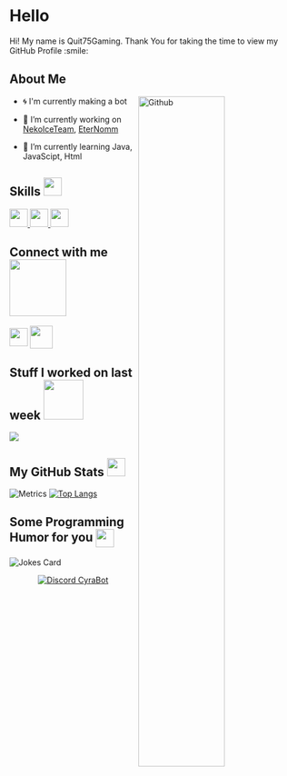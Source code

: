 <h1> Hello <img src = "https://raw.githubusercontent.com/MartinHeinz/MartinHeinz/master/wave.gif" width = 1px> </h1>
<p align='center'>

</p>
<div size='20px'> Hi! My name is Quit75Gaming. Thank You for taking the time to view my GitHub Profile :smile: 
</div>

<h2> About Me </h2>

<img width="55%" align="right" alt="Github" src="https://raw.githubusercontent.com/onimur/.github/master/.resources/git-header.svg" />

- 🌀 I'm currently making a bot

- 🔭 I’m currently working on [NekoIceTeam](https://github.com/NekoIceTeam), [EterNomm](https://github.com/EterNomm)

- 🌱 I’m currently learning Java, JavaScipt, Html

<h2> Skills <img src = "https://media2.giphy.com/media/QssGEmpkyEOhBCb7e1/giphy.gif?cid=ecf05e47a0n3gi1bfqntqmob8g9aid1oyj2wr3ds3mg700bl&rid=giphy.gif" width = 32px> </h2>
<a href= https://github.com/Quit75Gaming?tab=repositories&q=&type=&language=javascript&sort= > <img width ='32px' src ='https://raw.githubusercontent.com/rahulbanerjee26/githubAboutMeGenerator/main/icons/javascript.svg'> </a>
<a href= https://github.com/Quit75Gaming?tab=repositories&q=&type=&language=html&sort= > <img width ='32px' src='https://raw.githubusercontent.com/rahulbanerjee26/githubAboutMeGenerator/main/icons/html.svg'> </a>
<a href= https://github.com/Quit75Gaming?tab=repositories&q=&type=&language=css&sort= > <img width ='32px' src='https://raw.githubusercontent.com/rahulbanerjee26/githubAboutMeGenerator/main/icons/css.svg'> </a>

<h2> Connect with me <img src='https://raw.githubusercontent.com/ShahriarShafin/ShahriarShafin/main/Assets/handshake.gif' width="100px"> </h2>
<a href = 'https://www.github.com/Quit75Gaming'> <img width = '32px' align= 'center' src="https://raw.githubusercontent.com/rahulbanerjee26/githubAboutMeGenerator/main/icons/github.svg"/></a> 
<a href= 'https://discord.gg/498Axaz9VF'> <img width ='40px' align= 'center' src ='https://raw.githubusercontent.com/rahulbanerjee26/githubAboutMeGenerator/main/icons/discord.svg'> </a>

<h2> Stuff I worked on last week  <img src = "https://media1.giphy.com/media/JZ40cnfnN11KycrvMF/giphy.gif?cid=ecf05e47a0n3gi1bfqntqmob8g9aid1oyj2wr3ds3mg700bl&rid=giphy.gif" width = 70px> </h2>
<a href="https://github.com/anuraghazra/github-readme-stats">
<img align="center" src="https://github-readme-stats.vercel.app/api/wakatime?username=@BrokenEdtz&compact=True"/>
</a>
<br>

<h2> My GitHub Stats <img src='https://media1.giphy.com/media/du3J3cXyzhj75IOgvA/giphy.gif?cid=ecf05e47x2g034i9pzwtzzsd3xgg2w9nr94t4tflbbgo3008&rid=giphy.gif' width='32px'> </h2>

![Metrics](https://metrics.lecoq.io/BrokenEdtz?template=terminal&base.header=0&base.activity=0&base.repositories=0&base.metadata=0&languages=1&languages.limit=8&languages.colors=github&languages.threshold=0%25&config.timezone=America%2FToronto)
[![Top Langs](https://github-readme-stats.vercel.app/api/top-langs/?username=quit75gaming&langs_count=8)](https://github.com/anuraghazra/github-readme-stats)

<h2> Some Programming Humor for you <img align ='center' src='https://media2.giphy.com/media/UQDSBzfyiBKvgFcSTw/giphy.gif?cid=ecf05e47p3cd513axbek3f56ti3jzizq8hincw20jauyyfyw&rid=giphy.gif' width = '32px'></h2>

![Jokes Card](https://readme-jokes.vercel.app/api?theme=default)

<div align="center">
<a href="http://discordcyrabot.my.to">
<img src="https://discordapp.com/api/guilds/984857299858382908/widget.png?style=banner3" alt="Discord CyraBot"/>
</div>
